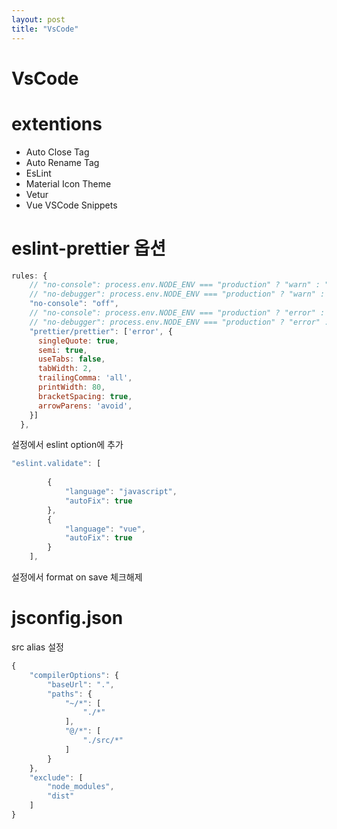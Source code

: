 ```yaml
---
layout: post
title: "VsCode"
---
```


VsCode
==========

# extentions
* Auto Close Tag
* Auto Rename Tag
* EsLint
* Material Icon Theme
* Vetur
* Vue VSCode Snippets

# eslint-prettier 옵션
```js
rules: {
    // "no-console": process.env.NODE_ENV === "production" ? "warn" : "off",
    // "no-debugger": process.env.NODE_ENV === "production" ? "warn" : "off"
    "no-console": "off",
    // "no-console": process.env.NODE_ENV === "production" ? "error" : "off",
    // "no-debugger": process.env.NODE_ENV === "production" ? "error" : "off"
    "prettier/prettier": ['error', {
      singleQuote: true,
      semi: true,
      useTabs: false,
      tabWidth: 2,
      trailingComma: 'all',
      printWidth: 80,
      bracketSpacing: true,
      arrowParens: 'avoid',
    }]
  },
```
설정에서 eslint option에 추가
```js
"eslint.validate": [
        
        {
            "language": "javascript",
            "autoFix": true
        },
        {
            "language": "vue",
            "autoFix": true
        }
    ],
```

설정에서 format on save 체크해제</br>

# jsconfig.json
src alias 설정
```js
{
    "compilerOptions": {
        "baseUrl": ".",
        "paths": {
            "~/*": [
                "./*"
            ],
            "@/*": [
                "./src/*"
            ]
        }
    },
    "exclude": [
        "node_modules",
        "dist"
    ]
}
```